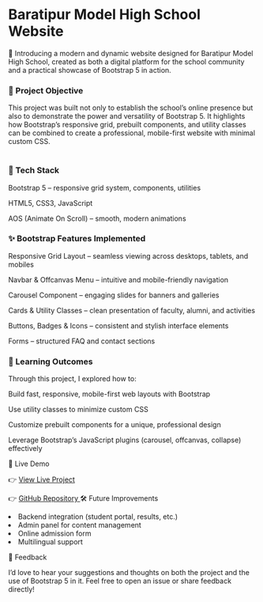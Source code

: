 <h1>Baratipur Model High School Website</h1>

📢 Introducing a modern and dynamic website designed for Baratipur Model High School, created as both a digital platform for the school community and a practical showcase of Bootstrap 5 in action.

<h3>🎯 Project Objective</h3>

This project was built not only to establish the school’s online presence but also to demonstrate the power and versatility of Bootstrap 5.
It highlights how Bootstrap’s responsive grid, prebuilt components, and utility classes can be combined to create a professional, mobile-first website with minimal custom CSS.<br><br>

<h3>🚀 Tech Stack</h3>

Bootstrap 5 – responsive grid system, components, utilities

HTML5, CSS3, JavaScript

AOS (Animate On Scroll) – smooth, modern animations <br>

<h3>✨ Bootstrap Features Implemented</h3>

Responsive Grid Layout – seamless viewing across desktops, tablets, and mobiles

Navbar & Offcanvas Menu – intuitive and mobile-friendly navigation

Carousel Component – engaging slides for banners and galleries

Cards & Utility Classes – clean presentation of faculty, alumni, and activities

Buttons, Badges & Icons – consistent and stylish interface elements

Forms – structured FAQ and contact sections

<h3>📖 Learning Outcomes</h3>

Through this project, I explored how to:

Build fast, responsive, mobile-first web layouts with Bootstrap

Use utility classes to minimize custom CSS

Customize prebuilt components for a unique, professional design

Leverage Bootstrap’s JavaScript plugins (carousel, offcanvas, collapse) effectively


🔗 Live Demo

👉 <a href="https://devsohel32.github.io/bootstrap-learning-project/">View Live Project<a/>

👉 <a href="https://github.com/DevSohel32/bootstrap-learning-project.git"> GitHub Repository
<a/>
🛠️ Future Improvements
   <li> Backend integration (student portal, results, etc.)</li>
   <li>Admin panel for content management</li>
   <li>Online admission form</li>
   <li>Multilingual support</li>

🙌 Feedback

I’d love to hear your suggestions and thoughts on both the project and the use of Bootstrap 5 in it. Feel free to open an issue or share feedback directly!
